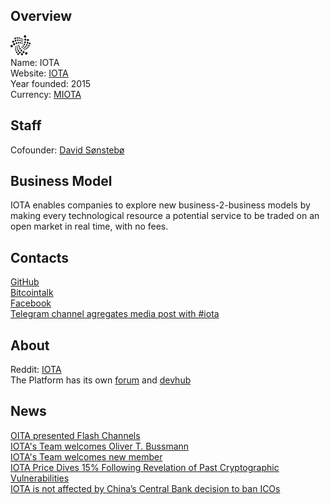 ## Overview
  ![logo](logo/iota.png)  
   Name: IOTA  
   Website: [IOTA](https://iota.org/)  
   Year founded: 2015  
   Currency: [MIOTA](https://coinmarketcap.com/currencies/iota/)  
## Staff
   Cofounder: [David Sønstebø](../people/david_sønstebø.md)  
## Business Model
   IOTA enables companies to explore new business-2-business models by making every technological resource a potential service to be traded on an open market in real time, with no fees.  
## Contacts
   [GitHub](https://github.com/iotaledger)  
   [Bitcointalk](https://bitcointalk.org/index.php?topic=1216479.0)  
   [Facebook](https://www.facebook.com/iotatoken/)  
   [Telegram channel agregates media post with #iota](https://t.me/joinchat/BgHhU0RC0s6pVKRSZl8JDA)
## About
   Reddit: [IOTA](https://www.reddit.com/r/Iota/)  
   The Platform has its own [forum](https://forum.iota.org/) and [devhub](https://dev.iota.org/) 
## News
   [OITA presented Flash Channels](../news/iota_02-10-17.md)  
   [IOTA's Team welcomes Oliver T. Bussmann](../news/iota_14-09-17.md)  
   [IOTA's Team welcomes new member](../news/iota_12-09-17.md)  
   [IOTA Price Dives 15% Following Revelation of Past Cryptographic Vulnerabilities](../news/iota_09-09-17.md)  
   [IOTA is not affected by China’s Central Bank decision to ban ICOs](../news/iota_04-09-17.md)  
